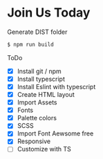 # Join Us Today

Generate DIST folder

```javascript
$ npm run build
```

ToDo

- [x] Install git / npm
- [x] Install typescript
- [x] Install Eslint with typescript
- [x] Create HTML layout
- [x] Import Assets
- [x] Fonts
- [x] Palette colors
- [x] SCSS
- [x] Import Font Aewsome free
- [x] Responsive
- [ ] Customize with TS

